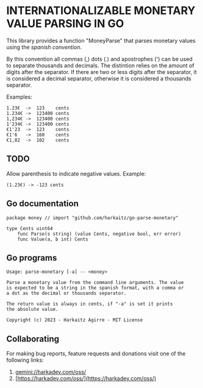 # INTERNATIONALIZABLE MONETARY VALUE PARSING IN GO

This library provides a function "MoneyParse" that parses monetary
values using the *spanish convention*.

By this convention all commas (,) dots (.) and apostrophes (') can be
used to separate thousands and decimals. The distintion relies on the
amount of digits after the separator. If there are two or less digits
after the separator, it is considered a decimal separator, otherwise
it is considered a thousands separator.

Examples:

    1.23€  ->  123    cents
    1.234€ ->  123400 cents
    1,234€ ->  123400 cents
    1'234€ ->  123400 cents
    €1'23  ->  123    cents
    €1'6   ->  160    cents
    €1,02  ->  102    cents

## TODO

Allow parenthesis to indicate negative values. Example:

    (1.23€) -> -123 cents

## Go documentation

    package money // import "github.com/harkaitz/go-parse-monetary"
    
    type Cents uint64
        func Parse(s string) (value Cents, negative bool, err error)
        func Value(a, b int) Cents

## Go programs

    Usage: parse-monetary [-a] -- <money>
    
    Parse a monetary value from the command line arguments. The value
    is expected to be a string in the spanish format, with a comma or
    a dot as the decimal or thousands separator.
    
    The return value is always in cents, if "-a" is set it prints
    the absolute value.
    
    Copyright (c) 2023 - Harkaitz Agirre - MIT License

## Collaborating

For making bug reports, feature requests and donations visit
one of the following links:

1. [gemini://harkadev.com/oss/](gemini://harkadev.com/oss/)
2. [https://harkadev.com/oss/](https://harkadev.com/oss/)
